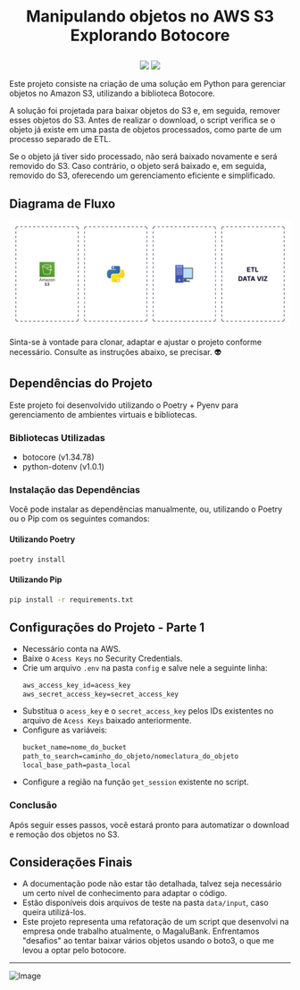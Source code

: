 # <p align="center">Manipulando objetos no AWS S3<br>Explorando Botocore</p>

<p align="center">
<img src="http://img.shields.io/static/v1?label=LICENCA&message=...&color=GREEN&style=for-the-badge"/>     
<img src="http://img.shields.io/static/v1?label=STATUS&message=N/A&color=GREEN&style=for-the-badge"/>
</p>

Este projeto consiste na criação de uma solução em Python para gerenciar objetos no Amazon S3, utilizando a biblioteca Botocore. 

A solução foi projetada para baixar objetos do S3 e, em seguida, remover esses objetos do S3. Antes de realizar o download, o script verifica se o objeto já existe em uma pasta de objetos processados, como parte de um processo separado de ETL. 

Se o objeto já tiver sido processado, não será baixado novamente e será removido do S3. Caso contrário, o objeto será baixado e, em seguida, removido do S3, oferecendo um gerenciamento eficiente e simplificado.

## Diagrama de Fluxo

![Diagram](https://github.com/tonsatomicos/getting-objects-from-s3/blob/main/assets/diagram_pipeline.png?raw=true)

Sinta-se à vontade para clonar, adaptar e ajustar o projeto conforme necessário. Consulte as instruções abaixo, se precisar. :alien:

## Dependências do Projeto

Este projeto foi desenvolvido utilizando o Poetry + Pyenv para gerenciamento de ambientes virtuais e bibliotecas.

### Bibliotecas Utilizadas

- botocore (v1.34.78)
- python-dotenv (v1.0.1)

### Instalação das Dependências

Você pode instalar as dependências manualmente, ou, utilizando o Poetry ou o Pip com os seguintes comandos:

#### Utilizando Poetry

```bash
poetry install

```

#### Utilizando Pip

```bash
pip install -r requirements.txt

```

## Configurações do Projeto - Parte 1

- Necessário conta na AWS.
- Baixe o <code>Acess Keys</code> no Security Credentials.
- Crie um arquivo <code>.env</code> na pasta <code>config</code> e salve nele a seguinte linha: <pre><code>aws_access_key_id=acess_key 
aws_secret_access_key=secret_access_key</code></pre>
- Substitua o <code>acess_key</code> e o <code>secret_access_key</code> pelos IDs existentes no arquivo de <code>Acess Keys</code> baixado anteriormente.
- Configure as variáveis: <pre><code>bucket_name=nome_do_bucket
path_to_search=caminho_do_objeto/nomeclatura_do_objeto
local_base_path=pasta_local</code></pre>
- Configure a região na função <code>get_session</code> existente no script.

### Conclusão

Após seguir esses passos, você estará pronto para automatizar o download e remoção dos objetos no S3.

## Considerações Finais

- A documentação pode não estar tão detalhada, talvez seja necessário um certo nível de conhecimento para adaptar o código.
- Estão disponíveis dois arquivos de teste na pasta <code>data/input</code>, caso queira utilizá-los.
- Este projeto representa uma refatoração de um script que desenvolvi na empresa onde trabalho atualmente, o MagaluBank. Enfrentamos "desafios" ao tentar baixar vários objetos usando o boto3, o que me levou a optar pelo botocore. 

<hr>

![Image](https://i.imgur.com/p4vnGAN.gif)

